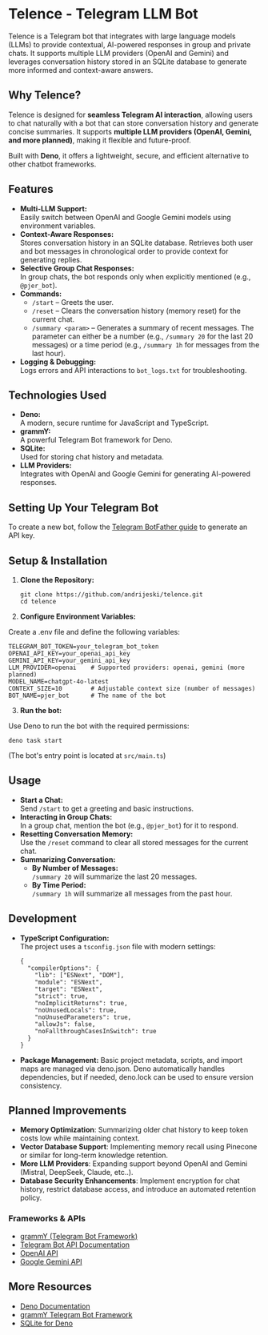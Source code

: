 # Telence - Telegram LLM Bot

Telence is a Telegram bot that integrates with large language models (LLMs) to
provide contextual, AI-powered responses in group and private chats. It supports
multiple LLM providers (OpenAI and Gemini) and leverages conversation history
stored in an SQLite database to generate more informed and context-aware
answers.

## Why Telence?

Telence is designed for **seamless Telegram AI interaction**, allowing users to chat naturally with a bot that can store conversation history and generate concise summaries. It supports **multiple LLM providers (OpenAI, Gemini, and more planned)**, making it flexible and future-proof.

Built with **Deno**, it offers a lightweight, secure, and efficient alternative to other chatbot frameworks.

## Features

- **Multi-LLM Support:**\
  Easily switch between OpenAI and Google Gemini models using environment
  variables.
- **Context-Aware Responses:**\
  Stores conversation history in an SQLite database. Retrieves both user and bot
  messages in chronological order to provide context for generating replies.
- **Selective Group Chat Responses:**\
  In group chats, the bot responds only when explicitly mentioned (e.g.,
  `@pjer_bot`).
- **Commands:**
  - `/start` – Greets the user.
  - `/reset` – Clears the conversation history (memory reset) for the current
    chat.
  - `/summary <param>` – Generates a summary of recent messages. The parameter
    can either be a number (e.g., `/summary 20` for the last 20 messages) or a
    time period (e.g., `/summary 1h` for messages from the last hour).
- **Logging & Debugging:**\
  Logs errors and API interactions to `bot_logs.txt` for troubleshooting.

## Technologies Used

- **Deno:**\
  A modern, secure runtime for JavaScript and TypeScript.
- **grammY:**\
  A powerful Telegram Bot framework for Deno.
- **SQLite:**\
  Used for storing chat history and metadata.
- **LLM Providers:**\
  Integrates with OpenAI and Google Gemini for generating AI-powered responses.

## Setting Up Your Telegram Bot  
To create a new bot, follow the [Telegram BotFather guide](https://core.telegram.org/bots#botfather) to generate an API key.

## Setup & Installation

1. **Clone the Repository:**

   ```
   git clone https://github.com/andrijeski/telence.git
   cd telence
   ```

2. **Configure Environment Variables:**

Create a .env file and define the following variables:

    TELEGRAM_BOT_TOKEN=your_telegram_bot_token
    OPENAI_API_KEY=your_openai_api_key
    GEMINI_API_KEY=your_gemini_api_key
    LLM_PROVIDER=openai    # Supported providers: openai, gemini (more planned)
    MODEL_NAME=chatgpt-4o-latest
    CONTEXT_SIZE=10        # Adjustable context size (number of messages)
    BOT_NAME=pjer_bot      # The name of the bot

3. **Run the bot:**

Use Deno to run the bot with the required permissions:

    deno task start

(The bot's entry point is located at `src/main.ts`)

## Usage

- **Start a Chat:**\
  Send `/start` to get a greeting and basic instructions.
- **Interacting in Group Chats:**\
  In a group chat, mention the bot (e.g., `@pjer_bot`) for it to respond.
- **Resetting Conversation Memory:**\
  Use the `/reset` command to clear all stored messages for the current chat.
- **Summarizing Conversation:**
  - **By Number of Messages:**\
    `/summary 20` will summarize the last 20 messages.
  - **By Time Period:**\
    `/summary 1h` will summarize all messages from the past hour.

## Development

- **TypeScript Configuration:**\
  The project uses a `tsconfig.json` file with modern settings:

  ```
  {
    "compilerOptions": {
      "lib": ["ESNext", "DOM"],
      "module": "ESNext",
      "target": "ESNext",
      "strict": true,
      "noImplicitReturns": true,
      "noUnusedLocals": true,
      "noUnusedParameters": true,
      "allowJs": false,
      "noFallthroughCasesInSwitch": true
    }
  }
  ```

- **Package Management:** Basic project metadata, scripts, and import maps are managed via deno.json. Deno automatically handles dependencies, but if needed, deno.lock can be used to ensure version consistency.

## Planned Improvements

- **Memory Optimization**: Summarizing older chat history to keep token costs low while maintaining context.
- **Vector Database Support**: Implementing memory recall using Pinecone or similar for long-term knowledge retention.
- **More LLM Providers**: Expanding support beyond OpenAI and Gemini (Mistral, DeepSeek, Claude, etc..).
- **Database Security Enhancements**: Implement encryption for chat history, restrict database access, and introduce an automated retention policy.

### Frameworks & APIs  
- [grammY (Telegram Bot Framework)](https://github.com/grammyjs/grammY)  
- [Telegram Bot API Documentation](https://core.telegram.org/bots/api)  
- [OpenAI API](https://platform.openai.com/docs/)  
- [Google Gemini API](https://ai.google.dev)  

## More Resources  
- [Deno Documentation](https://deno.land/manual)  
- [grammY Telegram Bot Framework](https://grammy.dev)  
- [SQLite for Deno](https://deno.land/x/sqlite)  
